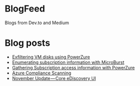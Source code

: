 # BlogFeed
Blogs from Dev.to and Medium

# Blog posts
<!-- BLOG-POST-LIST:START -->
- [Exfiltering VM disks using PowerZure](https://dev.to/cheahengsoon/exfiltering-vm-disks-using-powerzure-2fp5)
- [Enumerating subscription information with MicroBurst](https://dev.to/cheahengsoon/enumerating-subscription-information-with-microburst-35a1)
- [Gathering Subscription access information with PowerZure](https://dev.to/cheahengsoon/gathering-subscription-access-information-with-powerzure-2poc)
- [Azure Compliance Scanning](https://dev.to/cheahengsoon/azure-compliance-scanning-16ne)
- [November Update — Core eDiscovery UI](https://engsooncheah.medium.com/november-update-core-ediscovery-ui-8922594fdbef?source=rss-18b0bdc43bc0------2)
<!-- BLOG-POST-LIST:END -->
